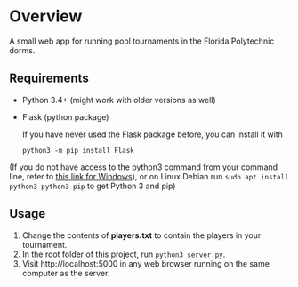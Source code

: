 # Overview
A small web app for running pool tournaments in the Florida Polytechnic dorms.

## Requirements
* Python 3.4+ (might work with older versions as well)
* Flask (python package)

  If you have never used the Flask package before, you can install it with

      python3 -m pip install Flask

(If you do not have access to the python3 command from your command line, refer to [this link for Windows](https://superuser.com/questions/143119/how-to-add-python-to-the-windows-path)),
or on Linux Debian run `sudo apt install python3 python3-pip` to get Python 3 and pip)

## Usage
1. Change the contents of **players.txt** to contain the players in your tournament.
2. In the root folder of this project, run `python3 server.py`.
3. Visit http://localhost:5000 in any web browser running on the same computer as the server.  

